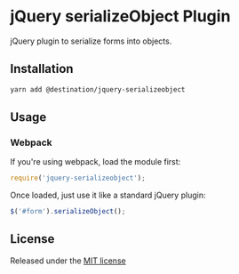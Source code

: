 # jQuery serializeObject Plugin

jQuery plugin to serialize forms into objects.

## Installation

```sh
yarn add @destination/jquery-serializeobject
```

## Usage

### Webpack

If you're using webpack, load the module first:

```javascript
require('jquery-serializeobject');
```

Once loaded, just use it like a standard jQuery plugin:

```javascript
$('#form').serializeObject();
```

## License

Released under the [MIT license](LICENSE)
